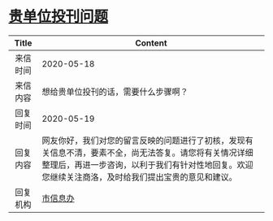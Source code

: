 # <a href="http://www.shangluo.gov.cn/zmhd/ldxxxx.jsp?urltype=leadermail.LeaderMailContentUrl&wbtreeid=1112&leadermailid=5863">贵单位投刊问题</a>
| Title |                                                Content                                                 |
|:-----:|--------------------------------------------------------------------------------------------------------|
| 来信时间  | 2020-05-18                                                                                             |
| 来信内容  | 想给贵单位投刊的话，需要什么步骤啊？                                                                                     |
| 回复时间  | 2020-05-19                                                                                             |
| 回复内容  | 网友你好，我们对您的留言反映的问题进行了初核，发现有关信息不清，要素不全，尚无法答复。请您将有关情况详细整理后，再进一步咨询，以利于我们有针对性地回复。欢迎您继续关注商洛，及时给我们提出宝贵的意见和建议。 |
| 回复机构  | <a href="../../category/agencies/市信息办.md">市信息办</a>                                                     |